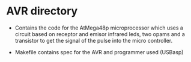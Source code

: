 # AVR directory  
 - Contains the code for the AtMega48p microprocessor which uses a circuit based on receptor and emisor infrared leds, two opams and a transistor to get the signal of the pulse into the micro controller.

 - Makefile contains spec for the AVR and programmer used (USBasp)
